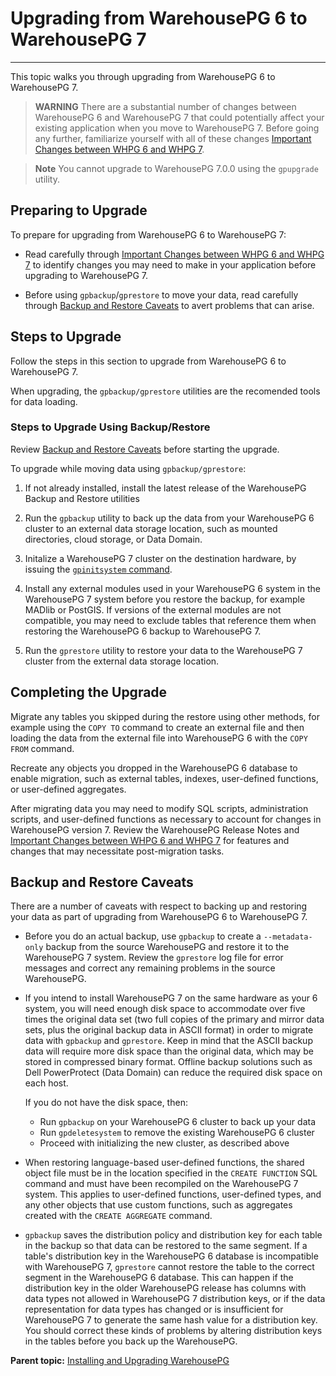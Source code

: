 # Upgrading from WarehousePG 6 to WarehousePG 7
---

This topic walks you through upgrading from WarehousePG 6 to WarehousePG 7.

>**WARNING**
>There are a substantial number of changes between WarehousePG 6 and WarehousePG 7 that could potentially affect your existing application when you move to WarehousePG 7. Before going any further, familiarize yourself with all of these changes [Important Changes between WHPG 6 and WHPG 7](./6x_7x_changes.html).

>**Note**
>You cannot upgrade to WarehousePG 7.0.0 using the `gpupgrade` utility.

## <a id="preparing"></a>Preparing to Upgrade

To prepare for upgrading from WarehousePG 6 to WarehousePG 7:

- Read carefully through [Important Changes between WHPG 6 and WHPG 7](./6x_7x_changes.html) to identify changes you may need to make in your application before upgrading to WarehousePG 7.

- Before using `gpbackup`/`gprestore` to move your data, read carefully through [Backup and Restore Caveats](#br-caveats) to avert problems that can arise.  

## <a id="steps"></a>Steps to Upgrade

Follow the steps in this section to upgrade from WarehousePG 6 to WarehousePG 7.

When upgrading,  the `gpbackup/gprestore` utilities are the recomended tools for data loading.

### <a id="steps_br"></a>Steps to Upgrade Using Backup/Restore

Review [Backup and Restore Caveats](#br-caveats) before starting the upgrade.

To upgrade while moving data using `gpbackup/gprestore`:

1. If not already installed, install the latest release of the WarehousePG Backup and Restore utilities

2. Run the `gpbackup` utility to back up the data from your WarehousePG 6 cluster to an external data storage location, such as mounted directories, cloud storage, or Data Domain.

3. Initalize a WarehousePG 7 cluster on the destination hardware, by issuing the [`gpinitsystem` command](../utility_guide/ref/gpinitsystem.html).

4. Install any external modules used in your WarehousePG 6 system in the WarehousePG 7 system before you restore the backup, for example MADlib or PostGIS. If versions of the external modules are not compatible, you may need to exclude tables that reference them when restoring the WarehousePG 6 backup to WarehousePG 7.

5. Run the `gprestore` utility to restore your data to the WarehousePG 7 cluster from the external data storage location. 


## <a id="completing"></a>Completing the Upgrade

Migrate any tables you skipped during the restore using other methods, for example using the `COPY TO` command to create an external file and then loading the data from the external file into WarehousePG 6 with the `COPY FROM` command.

Recreate any objects you dropped in the WarehousePG 6 database to enable migration, such as external tables, indexes, user-defined functions, or user-defined aggregates.

After migrating data you may need to modify SQL scripts, administration scripts, and user-defined functions as necessary to account for changes in WarehousePG version 7. Review the WarehousePG Release Notes and [Important Changes between WHPG 6 and WHPG 7](./6x_7x_changes.html) for features and changes that may necessitate post-migration tasks.

## <a id="br-caveats"></a>Backup and Restore Caveats

There are a number of caveats with respect to backing up and restoring your data as part of upgrading from WarehousePG 6 to WarehousePG 7.

- Before you do an actual backup, use `gpbackup` to create a `--metadata-only` backup from the source WarehousePG and restore it to the WarehousePG 7 system. Review the `gprestore` log file for error messages and correct any remaining problems in the source WarehousePG.

- If you intend to install WarehousePG 7 on the same hardware as your 6 system, you will need enough disk space to accommodate over five times the original data set (two full copies of the primary and mirror data sets, plus the original backup data in ASCII format) in order to migrate data with `gpbackup` and `gprestore`. Keep in mind that the ASCII backup data will require more disk space than the original data, which may be stored in compressed binary format. Offline backup solutions such as Dell PowerProtect (Data Domain) can reduce the required disk space on each host. 

    If you do not have the disk space, then:

    - Run `gpbackup` on your WarehousePG 6 cluster to back up your data
    - Run `gpdeletesystem` to remove the existing WarehousePG 6 cluster
    - Proceed with initializing the new cluster, as described above

- When restoring language-based user-defined functions, the shared object file must be in the location specified in the `CREATE FUNCTION` SQL command and must have been recompiled on the WarehousePG 7 system. This applies to user-defined functions, user-defined types, and any other objects that use custom functions, such as aggregates created with the `CREATE AGGREGATE` command.

- `gpbackup` saves the distribution policy and distribution key for each table in the backup so that data can be restored to the same segment. If a table's distribution key in the WarehousePG 6 database is incompatible with WarehousePG 7, `gprestore` cannot restore the table to the correct segment in the WarehousePG 6 database. This can happen if the distribution key in the older WarehousePG release has columns with data types not allowed in WarehousePG 7 distribution keys, or if the data representation for data types has changed or is insufficient for WarehousePG 7 to generate the same hash value for a distribution key. You should correct these kinds of problems by altering distribution keys in the tables before you back up the WarehousePG.

**Parent topic:** [Installing and Upgrading WarehousePG](install_guide/)